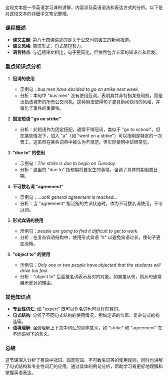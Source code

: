 这段文本是一节英语学习课的讲解，内容涉及英语语法和表达方式的分析。以下是对这段文本的详细中文笔记整理。

### 课程概述
- **课文主题**: 第八十四课讲述的是关于公交司机罢工的新闻报道。
- **课文风格**: 简讯形式，句式简短有力。
- **语言特点**: 与近期课文相比，句子更简化，但依然包含丰富的知识点和启发。

### 重点知识点分析
1. **冠词的使用**
   - 示例句：*bus men have decided to go on strike next week.*
   - 分析：本句中 "bus men" 没有使用冠词，表明其并非特指某些司机，而是泛指该城市的所有公交司机。这种用法使得句子更具新闻快讯的风格，并强化了事件的重要性。

2. **固定短语 "go on strike"**
   - 分析：此短语作为固定搭配，通常不带冠词，类似于 "go to school"。但在某些情况下，加入 "a"（如 "went on a strike"）可以指明是特定的一次罢工，这虽然在某些词典中被认为不规范，但实际使用中却很常见。

3. **"due to" 的使用**
   - 示例句：*The strike is due to begin on Tuesday.*
   - 分析：这里的 "due to" 指预期将要发生的事情，强调了具体的期限或日期。

4. **不可数名词 "agreement"**
   - 示例句：*...until general agreement is reached...*
   - 分析：当 "agreement" 指泛指的共识状态时，作为不可数名词使用，不带冠词。

5. **形式宾语的使用**
   - 示例句：*people are going to find it difficult to get to work.*
   - 分析：在复杂宾语结构中，使用形式宾语 "it" 以避免宾语过长，使句子更加流畅。

6. **"object to" 的使用**
   - 示例句：*Only one or two people have objected that the students will drive too fast.*
   - 分析："object to" 后面接名词表示反对的对象。如果接从句，则从句通常展示反对的理由。

### 其他知识点
- **专业性词汇**: 如 "expert" 既可以作名词也可以作形容词。
- **句式结构**: 分析了不同句式结构的使用情况，例如定语的位置、复杂句式的构造等。
- **语境理解**: 强调理解上下文中词汇的具体意义，如 "strike" 和 "agreement" 在不同语境下的含义。

### 总结
这节课深入分析了英语中冠词、固定短语、不可数名词等的使用规则，同时也讲解了句式结构和专业性词汇的应用。通过具体的例句分析，帮助学习者更好地理解和掌握英语表达。